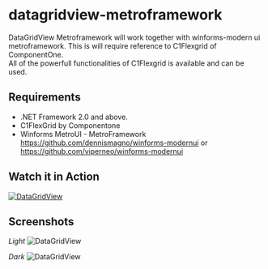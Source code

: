 datagridview-metroframework
===========================

DataGridView Metroframework will work together with winforms-modern ui metroframework.  This is will require reference to C1Flexgrid of ComponentOne.  
All of the powerfull functionalities of C1Flexgrid is available and can be used.

Requirements
------------
* .NET Framework 2.0 and above.
* C1FlexGrid by Componentone
* Winforms MetroUI - MetroFramework 
  https://github.com/dennismagno/winforms-modernui or https://github.com/viperneo/winforms-modernui


Watch it in Action
----------
[![DataGridView](http://i.imgur.com/a4RyBQf.jpg)](http://denricdenise.info/2014/09/datagridview-metroframework/)

Screenshots
----------
*Light*
![DataGridView](http://i.imgur.com/58suFAd.jpg)

*Dark*
![DataGridView](http://i.imgur.com/Zbc9pIG.jpg)

